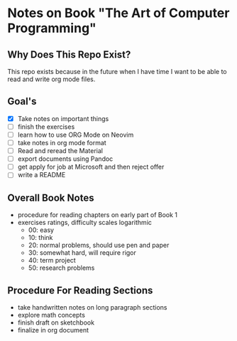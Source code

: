 # Notes on Book "The Art of Computer Programming"

## Why Does This Repo Exist?

This repo exists because in the future when I have time I want to be able to
read and write org mode files.

## Goal's

- [X] Take notes on important things
- [ ] finish the exercises
- [ ] learn how to use ORG Mode on Neovim
- [ ] take notes in org mode format
- [ ] Read and reread the Material
- [ ] export documents using Pandoc
- [ ] get apply for job at Microsoft and then reject offer
- [ ] write a README

## Overall Book Notes

- procedure for reading chapters on early part of Book 1
- exercises ratings, difficulty scales logarithmic
  - 00: easy
  - 10: think
  - 20: normal problems, should use pen and paper
  - 30: somewhat hard, will require rigor
  - 40: term project
  - 50: research problems

## Procedure For Reading Sections

- take handwritten notes on long paragraph sections
- explore math concepts
- finish draft on sketchbook
- finalize in org document
